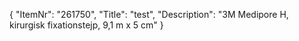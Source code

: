 {
  "ItemNr": "261750",
  "Title": "test",
  "Description": "3M Medipore H, kirurgisk fixationstejp, 9,1 m x 5 cm"
}